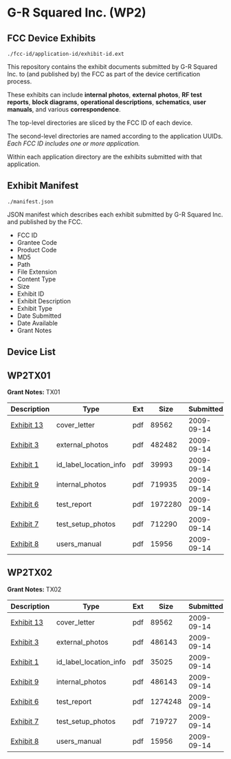 # G-R Squared Inc. (WP2)
## FCC Device Exhibits

```
./fcc-id/application-id/exhibit-id.ext
```

This repository contains the exhibit documents submitted by G-R Squared Inc. to (and published by) the FCC as part of the device certification process.

These exhibits can include **internal photos**, **external photos**, **RF test reports**, **block diagrams**, **operational descriptions**, **schematics**, **user manuals**, and various **correspondence**.

The top-level directories are sliced by the FCC ID of each device.

The second-level directories are named according to the application UUIDs. *Each FCC ID includes one or more application.*

Within each application directory are the exhibits submitted with that application. 

## Exhibit Manifest

```
./manifest.json
```

JSON manifest which describes each exhibit submitted by G-R Squared Inc. and published by the FCC.

- FCC ID
- Grantee Code
- Product Code
- MD5
- Path
- File Extension
- Content Type
- Size
- Exhibit ID
- Exhibit Description
- Exhibit Type
- Date Submitted
- Date Available
- Grant Notes

## Device List
## WP2TX01
**Grant Notes:** TX01

| Description | Type | Ext | Size | Submitted | Available |
| ----------- | ---- | --- | ---- | --------- | --------- |
| [Exhibit 13](WP2TX01/a9f8e1edd7133ba04912f56b6746d021/1169129.pdf) | cover_letter | pdf | 89562 | 2009-09-14 | 2009-09-14 |
| [Exhibit 3](WP2TX01/a9f8e1edd7133ba04912f56b6746d021/1169121.pdf) | external_photos | pdf | 482482 | 2009-09-14 | 2009-09-14 |
| [Exhibit 1](WP2TX01/a9f8e1edd7133ba04912f56b6746d021/1169122.pdf) | id_label_location_info | pdf | 39993 | 2009-09-14 | 2009-09-14 |
| [Exhibit 9](WP2TX01/a9f8e1edd7133ba04912f56b6746d021/1169123.pdf) | internal_photos | pdf | 719935 | 2009-09-14 | 2009-09-14 |
| [Exhibit 6](WP2TX01/a9f8e1edd7133ba04912f56b6746d021/1169126.pdf) | test_report | pdf | 1972280 | 2009-09-14 | 2009-09-14 |
| [Exhibit 7](WP2TX01/a9f8e1edd7133ba04912f56b6746d021/1169127.pdf) | test_setup_photos | pdf | 712290 | 2009-09-14 | 2009-09-14 |
| [Exhibit 8](WP2TX01/a9f8e1edd7133ba04912f56b6746d021/1169128.pdf) | users_manual | pdf | 15956 | 2009-09-14 | 2009-09-14 |
## WP2TX02
**Grant Notes:** TX02

| Description | Type | Ext | Size | Submitted | Available |
| ----------- | ---- | --- | ---- | --------- | --------- |
| [Exhibit 13](WP2TX02/1ff49b362d0d4382eb226db4ff81b4ed/1169129.pdf) | cover_letter | pdf | 89562 | 2009-09-14 | 2009-09-14 |
| [Exhibit 3](WP2TX02/1ff49b362d0d4382eb226db4ff81b4ed/1169131.pdf) | external_photos | pdf | 486143 | 2009-09-14 | 2009-09-14 |
| [Exhibit 1](WP2TX02/1ff49b362d0d4382eb226db4ff81b4ed/1169132.pdf) | id_label_location_info | pdf | 35025 | 2009-09-14 | 2009-09-14 |
| [Exhibit 9](WP2TX02/1ff49b362d0d4382eb226db4ff81b4ed/1169133.pdf) | internal_photos | pdf | 486143 | 2009-09-14 | 2009-09-14 |
| [Exhibit 6](WP2TX02/1ff49b362d0d4382eb226db4ff81b4ed/1169136.pdf) | test_report | pdf | 1274248 | 2009-09-14 | 2009-09-14 |
| [Exhibit 7](WP2TX02/1ff49b362d0d4382eb226db4ff81b4ed/1169137.pdf) | test_setup_photos | pdf | 719727 | 2009-09-14 | 2009-09-14 |
| [Exhibit 8](WP2TX02/1ff49b362d0d4382eb226db4ff81b4ed/1169128.pdf) | users_manual | pdf | 15956 | 2009-09-14 | 2009-09-14 |
